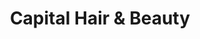 ---
title: "Capital Hair & Beauty"
url: /chester/capital-hair-and-beauty/
shop: hairdresser supply
---